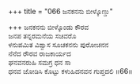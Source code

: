 +++
title = "066 ಜನಕನನು ಬೀಳ್ಕೊಣ್ಡು"

+++
ಜನಕನನು ಬೀಳ್ಕೊಂಡು ಕೌರವ  
ಜನಪ ತನ್ನರಮನೆಯ ಸಚಿವರೊ  
ಳನುಪಮಿತ ವಿಶ್ವಾಸ ಸೂಚಕನನು ಪುರೋಚನನ   
ನೆನೆದ ರೌರವ ರಾಜಕಾರ್ಯದ  
ಘನವನರುಹಿ ಸಮಗ್ರ ಧನ ಸಾ  
ಧನವ ಜೋಡಿಸಿ ಕೊಟ್ಟು ಕಳುಹಿದನವನ ಗುಪ್ತದಲಿ ॥66॥
